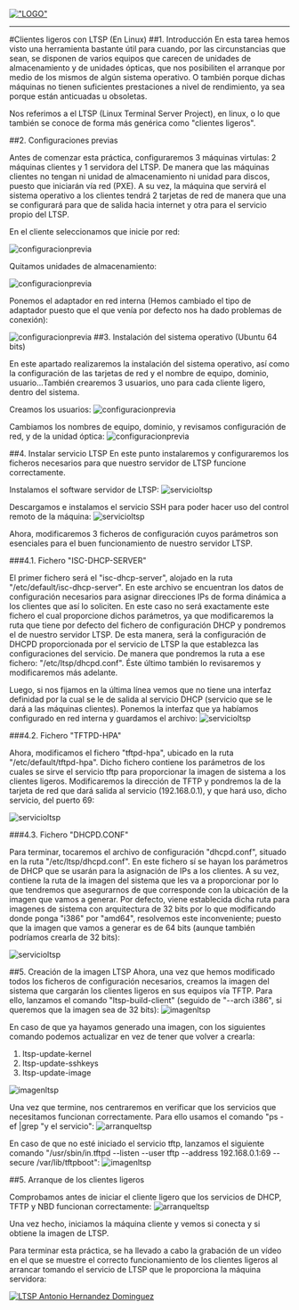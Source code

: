 [!["LOGO"](files/logo.png)](http://blog.iespuertodelacruz.es/)
***
#Clientes ligeros con LTSP (En Linux)
##1. Introducción
En esta tarea hemos visto una herramienta bastante útil para cuando, por las circunstancias que sean, se disponen de varios equipos que carecen de unidades de almacenamiento y de unidades ópticas, que nos posibiliten el arranque por medio de  los mismos de algún sistema operativo. O también porque dichas máquinas no tienen suficientes prestaciones a nivel de rendimiento, ya sea porque están anticuadas u obsoletas. 

Nos referimos a el LTSP (Linux Terminal Server Project), en linux, o lo que también se conoce de forma más genérica como "clientes ligeros". 


##2. Configuraciones previas

Antes de comenzar esta práctica, configuraremos 3 máquinas virtulas: 2 máquinas clientes y 1 servidora del LTSP. De manera que las máquinas clientes no tengan ni unidad de almacenamiento ni unidad para discos, puesto que iniciarán vía red (PXE).  A su vez, la máquina que servirá el sistema operativo a los clientes tendrá 2 tarjetas de red de manera que una se configurará para que de salida hacia internet y otra para el servicio propio del LTSP.

En el cliente seleccionamos que inicie por red:

![configuracionprevia](files/1.png)

Quitamos unidades de almacenamiento:

![configuracionprevia](files/2.png)

Ponemos el adaptador en red interna (Hemos cambiado el tipo de adaptador puesto que el que venía por defecto nos ha dado problemas de conexión):

![configuracionprevia](files/3.png)
##3. Instalación del sistema operativo (Ubuntu 64 bits)

En este apartado realizaremos la instalación del sistema operativo, así como la configuración de las tarjetas de red y el nombre de equipo, dominio, usuario...También crearemos 3 usuarios, uno para cada cliente ligero, dentro del sistema.

Creamos los usuarios:
![configuracionprevia](files/4.png)

Cambiamos los nombres de equipo, dominio, y revisamos configuración de red, y de la unidad óptica:
![configuracionprevia](files/6.png)
	
##4. Instalar servicio LTSP
En este punto instalaremos y configuraremos los ficheros necesarios para que nuestro servidor de LTSP funcione correctamente.

Instalamos el software servidor de LTSP:
![servicioltsp](files/5.png)

Descargamos e instalamos el servicio SSH para poder hacer uso del control remoto de la máquina:
![servicioltsp](files/7.png)

Ahora, modificaremos 3 ficheros de configuración cuyos parámetros son esenciales para el buen funcionamiento de nuestro servidor LTSP.

###4.1. Fichero "ISC-DHCP-SERVER"

El primer fichero será el "isc-dhcp-server", alojado en la ruta "/etc/default/isc-dhcp-server". En este archivo se encuentran los datos de configuración necesarios para asignar direcciones IPs de forma dinámica a los clientes que así lo soliciten. En este caso no será exactamente este fichero el cual proporcione dichos parámetros, ya que modificaremos la ruta que tiene por defecto del fichero de configuración DHCP y pondremos el de nuestro servidor LTSP. De esta manera, será la configuración de DHCPD proporcionada por el servicio de LTSP la que establezca las configuraciones del servicio. De manera que pondremos la ruta a ese fichero: "/etc/ltsp/dhcpd.conf". Éste último también lo revisaremos y modificaremos más adelante.

Luego, si nos fijamos en la última línea vemos que no tiene una interfaz definidad por la cual se le de salida al servicio DHCP (servicio que se le dará a las máquinas clientes). Ponemos la interfaz que ya habíamos configurado en red interna y guardamos el archivo:
![servicioltsp](files/8.png)

###4.2. Fichero "TFTPD-HPA"

Ahora, modificamos el fichero "tftpd-hpa", ubicado en la ruta "/etc/default/tftpd-hpa". Dicho fichero contiene los parámetros de los cuales se sirve el servicio tftp para proporcionar la imagen de sistema a los clientes ligeros. Modificaremos la dirección de TFTP y pondremos la de la tarjeta de red que dará salida al servicio (192.168.0.1), y que hará uso, dicho servicio, del puerto 69:

![servicioltsp](files/10.png)

###4.3. Fichero "DHCPD.CONF"

Para terminar, tocaremos el archivo de configuración "dhcpd.conf", situado en la ruta "/etc/ltsp/dhcpd.conf". En este fichero sí se hayan los parámetros de DHCP que se usarán para la asignación de IPs a los clientes. A su vez, contiene la ruta de la imagen del sistema que les va a proporcionar por lo que tendremos que asegurarnos de que corresponde con la ubicación de la imagen que vamos a generar. Por defecto, viene establecida dicha ruta para imagenes de sistema con arquitectura de 32 bits por lo que modificando donde ponga "i386" por "amd64", resolvemos este inconveniente; puesto que la imagen que vamos a generar es de 64 bits (aunque también podríamos crearla de 32 bits):

![servicioltsp](files/9.png)

##5. Creación de la imagen LTSP
Ahora, una vez que hemos modificado todos los ficheros de configuración necesarios, creamos la imagen del sistema que cargarán los clientes ligeros en sus equipos vía TFTP. Para ello, lanzamos el comando "ltsp-build-client" (seguido de "--arch i386", si queremos que la imagen sea de 32 bits):
![imagenltsp](files/11.png)

En caso de que ya hayamos generado una imagen, con los siguientes comando podemos actualizar en vez de tener que volver a crearla:

<ol>
<li>ltsp-update-kernel</li>
<li>ltsp-update-sshkeys</li>
<li>ltsp-update-image</li>
</ol>

![imagenltsp](files/12.png)

Una vez que termine, nos centraremos en verificar que los servicios que necesitamos funcionan correctamente. Para ello usamos el comando "ps -ef |grep "y el servicio":
![arranqueltsp](files/14.png)

En caso de que no esté iniciado el servicio tftp, lanzamos el siguiente comando "/usr/sbin/in.tftpd --listen --user tftp --address 192.168.0.1:69 --secure /var/lib/tftpboot":
![imagenltsp](files/13.png)



##5. Arranque de los clientes ligeros

Comprobamos antes de iniciar el cliente ligero que los servicios de DHCP, TFTP y NBD funcionan correctamente:
![arranqueltsp](files/14.png)

Una vez hecho, iniciamos la máquina cliente y vemos si conecta y si obtiene la imagen de LTSP.

Para terminar esta práctica, se ha llevado a cabo la grabación de un vídeo en el que se muestre el correcto funcionamiento de los clientes ligeros al arrancar tomando el servicio de LTSP que le proporciona la máquina servidora:


[![LTSP Antonio Hernandez Dominguez](files/0.jpg)](https://www.youtube.com/watch?v=4Vf-DP_Vrp4 "LTSP Antonio Hernandez Dominguez")








